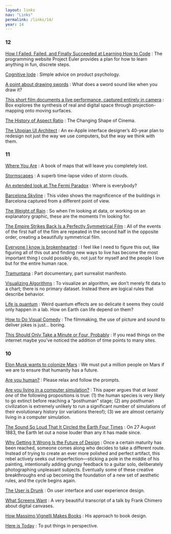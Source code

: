 ```yaml
---
layout: links
nav: "Links"
permalink: /links/14/
year: 14
---
```


### 12

[How I Failed, Failed, and Finally Succeeded at Learning How to Code](http://www.theatlantic.com/technology/archive/2011/06/how-i-failed-failed-and-finally-succeeded-at-learning-how-to-code/239855/?single_page=true)
: The programming website Project Euler provides a plan for how to learn anything in fun, discrete steps.

[Cognitive lode](http://coglode.com)
: Simple advice on product psychology.

[A point about drawing swords](https://www.youtube.com/watch?v=yzbfuI0PMdA)
: What does a sword sound like when you draw it?

[This short film documents a live performance, captured entirely in camera](http://vimeo.com/75260457)
: Box explores the synthesis of real and digital space through projection-mapping onto moving surfaces.

[The History of Aspect Ratio](http://vimeo.com/68830569)
: The Changing Shape of Cinema.

[The Utopian UI Architect](https://medium.com/re-form/the-utopian-ui-architect-34dead42a28)
: An ex-Apple interface designer’s 40-year plan to redesign not just the way we use computers, but the way we think with them.

### 11

[Where You Are](http://where-you-are.com/)
: A book of maps that will leave you completely lost.

[Stormscapes](http://vimeo.com/110140870)
: A superb time-lapse video of storm clouds.

[An extended look at The Fermi Paradox](http://waitbutwhy.com/2014/05/fermi-paradox.html)
: Where is everybody?

[Barcelona Skyline](http://vimeo.com/78822120)
: This video shows the magnificence of the buildings in Barcelona captured from a different point of view.

[The Weight of Rain](http://style.org/visualized/)
: So when I’m looking at data, or working on an explanatory graphic, these are the moments I’m looking for.

[The Empire Strikes Back Is a Perfectly Symmetrical Film](http://dejareviewer.com/2014/05/20/cinematic-chiasmus-the-empire-strikes-back-is-a-perfectly-symmetrical-film/)
: All of the events of the first half of the film are repeated in the second half in the opposite order, creating a beautifully symmetrical film.

[Everyone I know is brokenhearted](http://zenarchery.com/2014/08/everyone-i-know-is-brokenhearted/)
: I feel like I need to figure this out, like figuring all of this out and finding new ways to live has become the most important thing I could possibly do, not just for myself and the people I love but for the entire human race.

[Tramuntana](http://vimeo.com/61516266)
: Part documentary, part surrealist manifesto.

[Visualizing Algorithms](http://bost.ocks.org/mike/algorithms/)
: To visualize an algorithm, we don’t merely fit data to a chart; there is no primary dataset. Instead there are logical rules that describe behavior.

[Life is quantum](http://aeon.co/magazine/science/quantum-biology-the-uncanny-order-of-life/)
: Weird quantum effects are so delicate it seems they could only happen in a lab. How on Earth can life depend on them?

[How to Do Visual Comedy](https://www.youtube.com/watch?v=3FOzD4Sfgag)
: The filmmaking, the use of picture and sound to deliver jokes is just… boring.

[This Should Only Take a Minute or Four, Probably](https://medium.com/@fchimero/this-should-only-take-a-minute-or-four-probably-e38bb7bf2adf)
: If you read things on the internet maybe you’ve noticed the addition of time points to many sites.

### 10

[Elon Musk wants to colonize Mars](http://aeon.co/magazine/technology/the-elon-musk-interview-on-mars/)
: We must put a million people on Mars if we are to ensure that humanity has a future.

[Are you human?](http://www.ted.com/talks/ze_frank_are_you_human)
: Please relax and follow the prompts.

[Are you living in a computer simulation?](http://www.simulation-argument.com/simulation.html)
: This paper argues that _at least one_ of the following propositions is true: (1) the human species is very likely to go extinct before reaching a “posthuman” stage; (2) any posthuman civilization is extremely unlikely to run a significant number of simulations of their evolutionary history (or variations thereof); (3) we are almost certainly living in a computer simulation.

[The Sound So Loud That It Circled the Earth Four Times](http://nautil.us/blog/the-sound-so-loud-that-it-circled-the-earth-four-times)
: On 27 August 1883, the Earth let out a noise louder than any it has made since.

[Why Getting It Wrong Is the Future of Design](http://www.wired.com/2014/09/wrong-theory/)
: Once a certain maturity has been reached, someone comes along who decides to take a different route. Instead of trying to create an ever more polished and perfect artifact, this rebel actively seeks out imperfection—sticking a pole in the middle of his painting, intentionally adding grungy feedback to a guitar solo, deliberately photographing unpleasant subjects. Eventually some of these creative breakthroughs end up becoming the foundation of a new set of aesthetic rules, and the cycle begins again.

[The User is Drunk](http://www.youtube.com/watch?v=r2CbbBLVaPk)
: On user interface and user experience design.

[What Screens Want](http://frankchimero.com/talks/what-screens-want/transcript/)
: A very beautiful transcript of a talk by Frank Chimero about digital canvases.

[How Massimo Vignelli Makes Books](http://vimeo.com/64811872)
: His approach to book design.

[Here is Today](http://hereistoday.com/)
: To put things in perspective.
